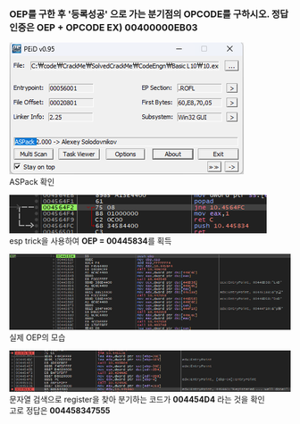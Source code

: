 ### OEP를 구한 후 '등록성공' 으로 가는 분기점의 OPCODE를 구하시오. 정답인증은 OEP + OPCODE EX) 00400000EB03

![peid.png](./peid.png)  
ASPack 확인

![esptrick](./esptrick.png)  
esp trick을 사용하여 **OEP = 00445834**를 획득

![oep](./oep.png)  
실제 OEP의 모습

![register](./register.png)  
문자열 검색으로 register을 찾아 분기하는 코드가 **004454D4** 라는 것을 확인  
고로 정답은 **004458347555**

